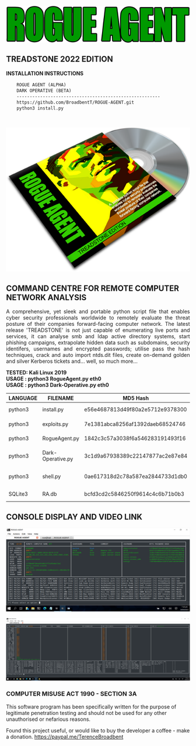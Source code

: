 <p align="center">
  <img src="https://github.com/BroadbentT/ROGUE-AGENT/blob/main/picture0.png">
</p>

## TREADSTONE 2022 EDITION

**INSTALLATION INSTRUCTIONS**

        ROGUE AGENT (ALPHA)
        DARK OPERATIVE (BETA)
        -------------------------------------------------------
        https://github.com/BroadbentT/ROGUE-AGENT.git
        python3 install.py
<br>

<p align="center">
  <img src="https://github.com/BroadbentT/ROGUE-AGENT/blob/main/picture1.png">
</p>

## COMMAND CENTRE FOR REMOTE COMPUTER NETWORK ANALYSIS

<p align="justify">
A comprehensive, yet sleek and portable python script file that enables cyber security professionals worldwide to remotely evaluate the threat posture of their companies forward-facing computer network. The latest release 'TREADSTONE' is not just capable of enumerating live ports and services, it can analyse smb and ldap active directory systems, start phishing campaigns, extrapolate hidden data such as subdomains, security identifers, usernames and encrypted passwords; utilise pass the hash techniques, crack and auto import ntds.dit files, create on-demand golden and silver Kerberos tickets and... well, so much more...
</p>

**TESTED: Kali Linux 2019** <br>
**USAGE : python3 RogueAgent.py eth0** <br>
**USAGE : python3 Dark-Operative.py eth0** <br>

| LANGUAGE  | FILENAME              | MD5 Hash                         | Description         | Version      |
|------     |-------                | -------                          | ----                |  ----        |
| python3   | install.py            | e56e4687813d49f80a2e5712e9378300 | Install Program     | TREADSTONE   |
| python3   | exploits.py           | 7e1381abca8256af1392daeb68524746 | Install Exploits    | TREADSTONE   |
| python3   | RogueAgent.py         | 1842c3c57a3038f6a546283191493f16 | Command Centre      | TREADSTONE   |
| python3   | Dark-Operative.py     | 3c1d9a67938389c22147877ac2e87e84 | Command Centre (WS) | LARX (BETA)  |
| python3   | shell.py              | 0ae617318d2c78a587ea2844733d1db0 | Auto Reverse Shell  | LARX         |
| SQLite3   | RA.db                 | bcfd3cd2c5846250f9614c4c6b71b0b3 | Program Database    | TREADSTONE   |
       
## CONSOLE DISPLAY AND VIDEO LINK

[![WinMaster](https://github.com/BroadbentT/ROGUE-AGENT/blob/main/picture2.png)](https://youtu.be/fx6gZ2zYQ68 "RogueAgent")

<p align="center">
  <img src="https://github.com/BroadbentT/ROGUE-AGENT/blob/main/picture3.png">
</p>


### COMPUTER MISUSE ACT 1990 - SECTION 3A
This software program has been specifically written for the purpose of legitimate penetration testing and should not be used for any other unauthorised or nefarious reasons.

Found this project useful, or would like to buy the developer a coffee - make a donation.
https://paypal.me/TerenceBroadbent

